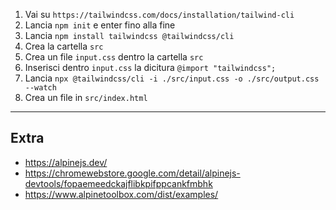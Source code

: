 1. Vai su `https://tailwindcss.com/docs/installation/tailwind-cli`
2. Lancia `npm init` e enter fino alla fine
3. Lancia `npm install tailwindcss @tailwindcss/cli`
4. Crea la cartella `src`
5. Crea un file `input.css` dentro la cartella `src`
6. Inserisci dentro `input.css` la dicitura `@import "tailwindcss";`
7. Lancia `npx @tailwindcss/cli -i ./src/input.css -o ./src/output.css --watch`
8. Crea un file in `src/index.html`

---
## Extra
- https://alpinejs.dev/
- https://chromewebstore.google.com/detail/alpinejs-devtools/fopaemeedckajflibkpifppcankfmbhk
- https://www.alpinetoolbox.com/dist/examples/

